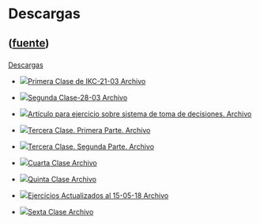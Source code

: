 # Descargas
([fuente](https://campus.exactas.uba.ar/course/view.php?id=1027&section=5))
---
###
[Descargas](https://campus.exactas.uba.ar/course/view.php?id=1027&section=5)

  - [![ ](https://campus.exactas.uba.ar/theme/image.php/aardvark/core/1524752928/f/pdf-24)Primera Clase de IKC-21-03 Archivo](https://campus.exactas.uba.ar/mod/resource/view.php?id=60345)

  - [![ ](https://campus.exactas.uba.ar/theme/image.php/aardvark/core/1524752928/f/pdf-24)Segunda Clase-28-03 Archivo](https://campus.exactas.uba.ar/mod/resource/view.php?id=60346)

  - [![ ](https://campus.exactas.uba.ar/theme/image.php/aardvark/core/1524752928/f/pdf-24)Artículo para ejercicio sobre sistema de toma de decisiones. Archivo](https://campus.exactas.uba.ar/mod/resource/view.php?id=60347)

  - [![ ](https://campus.exactas.uba.ar/theme/image.php/aardvark/core/1524752928/f/pdf-24)Tercera Clase. Primera Parte. Archivo](https://campus.exactas.uba.ar/mod/resource/view.php?id=60454)

  - [![ ](https://campus.exactas.uba.ar/theme/image.php/aardvark/core/1524752928/f/pdf-24)Tercera Clase. Segunda Parte. Archivo](https://campus.exactas.uba.ar/mod/resource/view.php?id=60455)

  - [![ ](https://campus.exactas.uba.ar/theme/image.php/aardvark/core/1524752928/f/pdf-24)Cuarta Clase Archivo](https://campus.exactas.uba.ar/mod/resource/view.php?id=61389)

  - [![ ](https://campus.exactas.uba.ar/theme/image.php/aardvark/core/1524752928/f/pdf-24)Quinta Clase Archivo](https://campus.exactas.uba.ar/mod/resource/view.php?id=61390)

  - [![ ](https://campus.exactas.uba.ar/theme/image.php/aardvark/core/1524752928/f/pdf-24)Ejercicios Actualizados al 15-05-18 Archivo](https://campus.exactas.uba.ar/mod/resource/view.php?id=61391)

  - [![ ](https://campus.exactas.uba.ar/theme/image.php/aardvark/core/1524752928/f/pdf-24)Sexta Clase Archivo](https://campus.exactas.uba.ar/mod/resource/view.php?id=62269)

